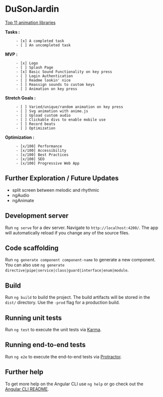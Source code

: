 # DuSonJardin

[Top 11 animation libraries](https://blog.bitsrc.io/11-javascript-animation-libraries-for-2018-9d7ac93a2c59)

 __Tasks :__
 
         - [x] A completed task
         - [ ] An uncompleted task
         
 __MVP :__
 
         - [x] Logo
         - [ ] Splash Page
         - [x] Basic Sound Functionality on key press
         - [ ] Login Authentication
         - [ ] Readme lookin' nice
         - [ ] Reassign sounds to custom keys
         - [ ] Animation on key press
         
 __Stretch Goals :__
 
         - [ ] Varied/unique/random animation on key press
         - [ ] Svg animation with anime.js
         - [ ] Upload custom audio
         - [ ] Clickable divs to enable mobile use
         - [ ] Record beats
         - [ ] Optimization
    
  __Optimization :__
 
         - [x/100] Performance
         - [x/100] Accessibility
         - [x/100] Best Practices
         - [x/100] SEO
         - [x/100] Progressive Web App

## Further Exploration / Future Updates

* split screen between melodic and rhythmic
* ngAudio
* ngAnimate

## Development server

Run `ng serve` for a dev server. Navigate to `http://localhost:4200/`. The app will automatically reload if you change any of the source files.

## Code scaffolding

Run `ng generate component component-name` to generate a new component. You can also use `ng generate directive|pipe|service|class|guard|interface|enum|module`.

## Build

Run `ng build` to build the project. The build artifacts will be stored in the `dist/` directory. Use the `-prod` flag for a production build.

## Running unit tests

Run `ng test` to execute the unit tests via [Karma](https://karma-runner.github.io).

## Running end-to-end tests

Run `ng e2e` to execute the end-to-end tests via [Protractor](http://www.protractortest.org/).

## Further help

To get more help on the Angular CLI use `ng help` or go check out the [Angular CLI README](https://github.com/angular/angular-cli/blob/master/README.md).
